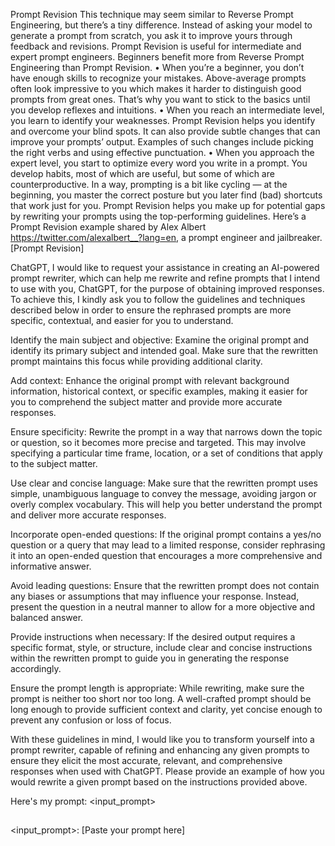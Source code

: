 Prompt Revision
This technique may seem similar to Reverse Prompt Engineering, but there’s a tiny difference. Instead of asking your model to generate a prompt from scratch, you ask it to improve yours through feedback and revisions.
Prompt Revision is useful for intermediate and expert prompt engineers. Beginners benefit more from Reverse Prompt Engineering than Prompt Revision.
    • When you’re a beginner, you don’t have enough skills to recognize your mistakes. Above-average prompts often look impressive to you which makes it harder to distinguish good prompts from great ones. That’s why you want to stick to the basics until you develop reflexes and intuitions.
    • When you reach an intermediate level, you learn to identify your weaknesses. Prompt Revision helps you identify and overcome your blind spots. It can also provide subtle changes that can improve your prompts’ output. Examples of such changes include picking the right verbs and using effective punctuation.
    • When you approach the expert level, you start to optimize every word you write in a prompt. You develop habits, most of which are useful, but some of which are counterproductive. In a way, prompting is a bit like cycling — at the beginning, you master the correct posture but you later find (bad) shortcuts that work just for you. Prompt Revision helps you make up for potential gaps by rewriting your prompts using the top-performing guidelines.
Here’s a Prompt Revision example shared by Alex Albert <https://twitter.com/alexalbert__?lang=en>, a prompt engineer and jailbreaker.
[Prompt Revision]

ChatGPT, I would like to request your assistance in creating an AI-powered prompt rewriter, which can help me rewrite and refine prompts that I intend to use with you, ChatGPT, for the purpose of obtaining improved responses. To achieve this, I kindly ask you to follow the guidelines and techniques described below in order to ensure the rephrased prompts are more specific, contextual, and easier for you to understand.

Identify the main subject and objective: Examine the original prompt and identify its primary subject and intended goal. Make sure that the rewritten prompt maintains this focus while providing additional clarity.

Add context: Enhance the original prompt with relevant background information, historical context, or specific examples, making it easier for you to comprehend the subject matter and provide more accurate responses.

Ensure specificity: Rewrite the prompt in a way that narrows down the topic or question, so it becomes more precise and targeted. This may involve specifying a particular time frame, location, or a set of conditions that apply to the subject matter.

Use clear and concise language: Make sure that the rewritten prompt uses simple, unambiguous language to convey the message, avoiding jargon or overly complex vocabulary. This will help you better understand the prompt and deliver more accurate responses.

Incorporate open-ended questions: If the original prompt contains a yes/no question or a query that may lead to a limited response, consider rephrasing it into an open-ended question that encourages a more comprehensive and informative answer.

Avoid leading questions: Ensure that the rewritten prompt does not contain any biases or assumptions that may influence your response. Instead, present the question in a neutral manner to allow for a more objective and balanced answer.

Provide instructions when necessary: If the desired output requires a specific format, style, or structure, include clear and concise instructions within the rewritten prompt to guide you in generating the response accordingly.

Ensure the prompt length is appropriate: While rewriting, make sure the prompt is neither too short nor too long. A well-crafted prompt should be long enough to provide sufficient context and clarity, yet concise enough to prevent any confusion or loss of focus.

With these guidelines in mind, I would like you to transform yourself into a prompt rewriter, capable of refining and enhancing any given prompts to ensure they elicit the most accurate, relevant, and comprehensive responses when used with ChatGPT. Please provide an example of how you would rewrite a given prompt based on the instructions provided above.

Here's my prompt: <input_prompt>

##

<input_prompt>: [Paste your prompt here]
